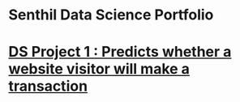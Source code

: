 # Senthil Data Science Portfolio


# [DS Project 1 : Predicts whether a website visitor will make a transaction ](https://github.com/senthildsc/AppliedDataScience.git)
